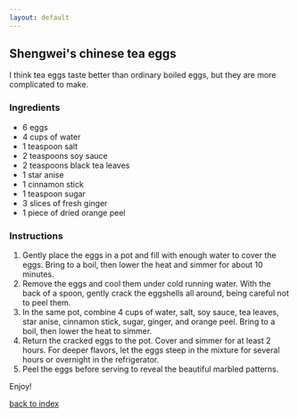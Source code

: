 ```yaml
---
layout: default
---
```


<!---
This is a comment. Note the triple dash to start, but double to end
-->

## Shengwei's chinese tea eggs
<!---
Put your name or github username somewhere
-->
I think tea eggs taste better than ordinary boiled eggs, but they are more complicated to make.

### Ingredients
- 6 eggs
- 4 cups of water
- 1 teaspoon salt
- 2 teaspoons soy sauce
- 2 teaspoons black tea leaves
- 1 star anise
- 1 cinnamon stick
- 1 teaspoon sugar
- 3 slices of fresh ginger
- 1 piece of dried orange peel 

### Instructions
1. Gently place the eggs in a pot and fill with enough water to cover the eggs. Bring to a boil, then lower the heat and simmer for about 10 minutes.
2. Remove the eggs and cool them under cold running water. With the back of a spoon, gently crack the eggshells all around, being careful not to peel them.
3. In the same pot, combine 4 cups of water, salt, soy sauce, tea leaves, star anise, cinnamon stick, sugar, ginger, and orange peel. Bring to a boil, then lower the heat to simmer.
4. Return the cracked eggs to the pot. Cover and simmer for at least 2 hours. For deeper flavors, let the eggs steep in the mixture for several hours or overnight in the refrigerator.
5. Peel the eggs before serving to reveal the beautiful marbled patterns.

Enjoy!

<!--
Keep this link to return to the index
-->
[back to index](../)